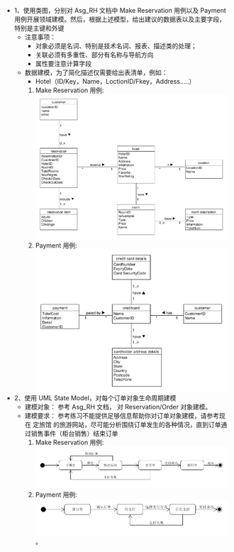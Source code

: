 - 1、使用类图，分别对 Asg_RH 文档中 Make Reservation 用例以及 Payment 用例开展领域建模。然后，根据上述模型，给出建议的数据表以及主要字段，特别是主键和外键  
  - 注意事项：  
    - 对象必须是名词、特别是技术名词、报表、描述类的处理；  
    - 关联必须有多重性、部分有名称与导航方向  
    - 属性要注意计算字段  
  - 数据建模，为了简化描述仅需要给出表清单，例如：  
    - Hotel（ID/Key，Name，LoctionID/Fkey，Address…..）  
    1. Make Reservation 用例:  
    ![1](/images/hw9_1.png)  
    2. Payment 用例:  
    ![2](/images/hw9_2.png) 
- 2、使用 UML State Model，对每个订单对象生命周期建模  
  - 建模对象： 参考 Asg_RH 文档， 对 Reservation/Order 对象建模。  
  - 建模要求： 参考练习不能提供足够信息帮助你对订单对象建模，请参考现在 定旅馆 的旅游网站，尽可能分析围绕订单发生的各种情况，直到订单通过销售事件（柜台销售）结束订单
    1. Make Reservation 用例:  
    ![1](/images/hw9_3.png)  
    2. Payment 用例:  
    ![2](/images/hw9_4.png) 。
